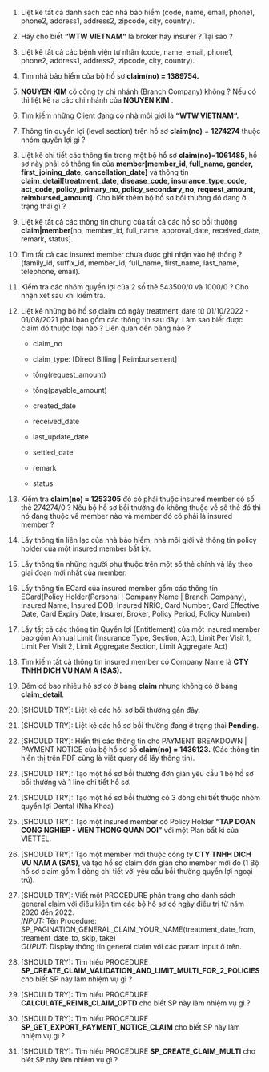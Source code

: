 
1. Liệt kê tất cả danh sách các nhà bảo hiểm (code, name, email, phone1, phone2, address1, address2, zipcode, city, country).
    
2. Hãy cho biết **“WTW VIETNAM“** là broker hay insurer ? Tại sao ?
    
3. Liệt kê tất cả các bệnh viện tư nhân (code, name, email, phone1, phone2, address1, address2, zipcode, city, country).
    
4. Tìm nhà bảo hiểm của bộ hồ sơ **claim(no) = 1389754.**
    
5. **NGUYEN KIM** có công ty chi nhánh (Branch Company) không ? Nếu có thì liệt kê ra các chi nhánh của **NGUYEN KIM** .
    
6. Tìm kiếm những Client đang có nhà môi giới là **“WTW VIETNAM“.**
    
7. Thông tin quyền lợi (level section) trên hồ sơ **claim(no)** = **1274274** thuộc nhóm quyền lợi gì ?
    
8. Liệt kê chi tiết các thông tin trong một bộ hồ sơ **claim(no)**=**1061485**, hồ sơ này phải có thông tin của **member[**member_id, full_name, gender, first_joining_date, cancellation_date**]** và thông tin **claim_detail[**treatment_date, disease_code, insurance_type_code, act_code, policy_primary_no, policy_secondary_no, request_amount, reimbursed_amount**]**. Cho biết thêm bộ hồ sơ bồi thường đó đang ở trạng thái gì ?
    
9. Liệt kê tất cả các thông tin chung của tất cả các hồ sơ bồi thường **claim|member**[no, member_id, full_name, approval_date, received_date, remark, status].
    
10. Tìm tất cả các insured member chưa được ghi nhận vào hệ thống ? (family_id, suffix_id, member_id, full_name, first_name, last_name, telephone, email).
    
11. Kiểm tra các nhóm quyền lợi của 2 số thẻ 543500/0 và 1000/0 ? Cho nhận xét sau khi kiểm tra.
    
12. Liệt kê những bộ hồ sơ claim có ngày treatment_date từ 01/10/2022 - 01/08/2021 phải bao gồm các thông tin sau đây:
    Làm sao biết được claim đó thuộc loại nào ? Liên quan đến bảng nào ?
    - claim_no
        
    - claim_type: [Direct Billing | Reimbursement]
        
    - tổng(request_amount)
        
    - tổng(payable_amount)
        
    - created_date
        
    - received_date
        
    - last_update_date
        
    - settled_date
        
    - remark
        
    - status
        
13. Kiểm tra **claim(no) = 1253305** đó có phải thuộc insured member có số thẻ 274274/0 ? Nếu bộ hồ sơ bồi thường đó không thuộc về số thẻ đó thì nó đang thuộc về member nào và member đó có phải là insured member ?
    
14. Lấy thông tin liên lạc của nhà bảo hiểm, nhà môi giới và thông tin policy holder của một insured member bất kỳ.
    
15. Lấy thông tin những người phụ thuộc trên một số thẻ chính và lấy theo giai đoạn mới nhất của member.
16. Lấy thông tin ECard của insured member gồm các thông tin ECard(Policy Holder(Personal | Company Name | Branch Company), Insured Name, Insured DOB, Insured NRIC, Card Number, Card Effective Date, Card Expiry Date, Insurer, Broker, Policy Period, Policy Number)
    
17. Lấy tất cả các thông tin Quyền lợi (Entitlement) của một insured member bao gồm Annual Limit (Insurance Type, Section, Act), Limit Per Visit 1, Limit Per Visit 2, Limit Aggregate Section, Limit Aggregate Act)
    
18. Tìm kiếm tất cả thông tin insured member có Company Name là **CTY TNHH DICH VU NAM A (SAS).**
    
19. Đếm có bao nhiêu hồ sơ có ở bảng **claim** nhưng không có ở bảng **claim_detail**.
    
20. [SHOULD TRY]: Liệt kê các hồi sơ bồi thường gần đây.
    
21. [SHOULD TRY]: Liệt kê các hồ sơ bồi thường đang ở trạng thái **Pending**.
    
22. [SHOULD TRY]: Hiển thị các thông tin cho PAYMENT BREAKDOWN | PAYMENT NOTICE của bộ hồ sơ số **claim(no) = 1436123.** (Các thông tin hiển thị trên PDF cũng là viết query để lấy thông tin).

1. [SHOULD TRY]: Tạo một hồ sơ bồi thường đơn giản yêu cầu 1 bộ hồ sơ bồi thường và 1 line chi tiết hồ sơ.
    
24. [SHOULD TRY]: Tạo một hồ sơ bồi thường có 3 dòng chi tiết thuộc nhóm quyền lợi Dental (Nha Khoa)
    
25. [SHOULD TRY]: Tạo một insured member có Policy Holder **“TAP DOAN CONG NGHIEP - VIEN THONG QUAN DOI”** với một Plan bất kì của VIETTEL.
    
26. [SHOULD TRY]: Tạo một member mới thuộc công ty **CTY TNHH DICH VU NAM A (SAS)**, và tạo hồ sơ claim đơn giản cho member mới đó (1 Bộ hồ sơ claim gồm 1 dòng chi tiết với yêu cầu bồi thường quyền lợi ngoại trú).
    
27. [SHOULD TRY]: Viết một PROCEDURE phân trang cho danh sách general claim với điều kiện tìm các bộ hồ sơ có ngày điều trị từ năm 2020 đến 2022.  
    _INPUT:_ Tên Procedure: SP_PAGINATION_GENERAL_CLAIM_YOUR_NAME(treatment_date_from, treament_date_to, skip, take)  
    _OUPUT:_ Display thông tin general claim với các param input ở trên.
    
28. [SHOULD TRY]: Tìm hiểu PROCEDURE **SP_CREATE_CLAIM_VALIDATION_AND_LIMIT_MULTI_FOR_2_POLICIES** cho biết SP này làm nhiệm vụ gì ?
    
29. [SHOULD TRY]: Tìm hiểu PROCEDURE **CALCULATE_REIMB_CLAIM_OPTD** cho biết SP này làm nhiệm vụ gì ?
    
30. [SHOULD TRY]: Tìm hiểu PROCEDURE **SP_GET_EXPORT_PAYMENT_NOTICE_CLAIM** cho biết SP này làm nhiệm vụ gì ?
    
31. [SHOULD TRY]: Tìm hiểu PROCEDURE **SP_CREATE_CLAIM_MULTI** cho biết SP này làm nhiệm vụ gì ?